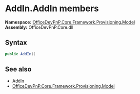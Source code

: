 # AddIn.AddIn members 
  

**Namespace:** [OfficeDevPnP.Core.Framework.Provisioning.Model](OfficeDevPnP.Core.Framework.Provisioning.Model.md)  
**Assembly:** OfficeDevPnP.Core.dll  
## Syntax
```C#
public AddIn()
```
## See also
- [AddIn](OfficeDevPnP.Core.Framework.Provisioning.Model.AddIn.md)
- [OfficeDevPnP.Core.Framework.Provisioning.Model](OfficeDevPnP.Core.Framework.Provisioning.Model.md)
